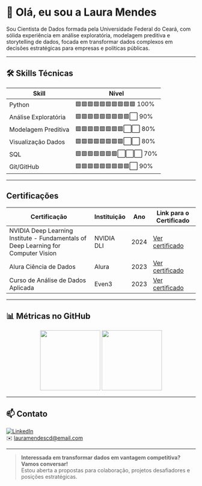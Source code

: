 # 👋 Olá, eu sou a Laura Mendes

Sou Cientista de Dados formada pela Universidade Federal do Ceará, com sólida experiência em análise exploratória, modelagem preditiva e storytelling de dados, focada em transformar dados complexos em decisões estratégicas para empresas e políticas públicas.  


---

## 🛠️ Skills Técnicas

| Skill               | Nível                  |
|---------------------|------------------------|
| Python              | 🟩🟩🟩🟩🟩🟩🟩🟩🟩🟩 100% |
| Análise Exploratória | 🟩🟩🟩🟩🟩🟩🟩🟩🟩⬜ 90%  |
| Modelagem Preditiva  | 🟩🟩🟩🟩🟩🟩🟩🟩⬜⬜ 80%  |
| Visualização Dados   | 🟩🟩🟩🟩🟩🟩🟩🟩⬜⬜ 80%  |
| SQL                 | 🟩🟩🟩🟩🟩🟩🟩⬜⬜⬜ 70%  |
| Git/GitHub          | 🟩🟩🟩🟩🟩🟩🟩🟩🟩⬜ 90%  |


---

## Certificações


| Certificação                                                                       | Instituição | Ano  | Link para o Certificado                                                                                                                       |
| ---------------------------------------------------------------------------------- | ----------- | ---- | --------------------------------------------------------------------------------------------------------------------------------------------- |
| NVIDIA Deep Learning Institute - Fundamentals of Deep Learning for Computer Vision | NVIDIA DLI  | 2024 | [Ver certificado](https://learn.nvidia.com/certificates?id=cf3c795a564a4cd68ba9444b5a92fed2)                                                  |
| Alura Ciência de Dados                                                          | Alura       | 2023 | [Ver certificado](https://cursos.alura.com.br/certificate/ce5aa471-3ead-4287-92a3-6f1301cef294)                                               |
| Curso de Análise de Dados Aplicada                                                 | Even3       | 2023 | [Ver certificado](https://www.even3.com.br/documentos/imprimir?i=7493695.5833225.9.7.578274408899473&cc=0DF103EE-2542-4B36-AEEC-2B893B237227) |


---

## 📊 Métricas no GitHub

<div align="center">
  <img height="160em" src="https://github-readme-stats.vercel.app/api?username=lauramendescd&show_icons=true&theme=dracula&include_all_commits=true&count_private=true" />
  <img height="160em" src="https://github-readme-stats.vercel.app/api/top-langs/?username=lauramendescd&layout=compact&langs_count=6&theme=dracula" />
</div>

---

## 📫 Contato

[![LinkedIn](https://img.shields.io/badge/-LinkedIn-0077B5?style=flat&logo=linkedin&logoColor=white)](https://www.linkedin.com/in/lauralmendes)  
✉️ lauramendescd@email.com

---

> **Interessada em transformar dados em vantagem competitiva? Vamos conversar!**  
> Estou aberta a propostas para colaboração, projetos desafiadores e posições estratégicas.

